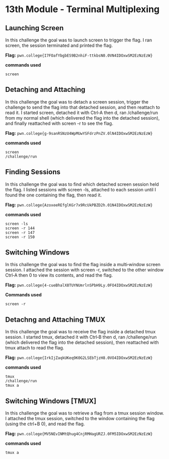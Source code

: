 # 13th Module - Terminal Multiplexing
## Launching Screen
In this challenge the goal was to launch screen to trigger the flag. I ran screen, the session terminated and printed the flag.

**Flag:** `pwn.college{I7FOafYbgbES9B2nhiF-ttkbsN0.0VN4IDOxwSM2EzNzEzW}`

**commands used**
```
screen
```

## Detaching and Attaching 
In this challenge the goal was to detach a screen session, trigger the challenge to send the flag into that detached session, and then reattach to read it. I started screen, detached it with Ctrl‑A then d, ran /challenge/run from my normal shell (which delivered the flag into the detached session), and finally reattached with screen -r to see the flag.

**Flag:** `pwn.college{g-9sanRSNzU4WpMUwYSFdrzPnZV.0lN4IDOxwSM2EzNzEzW}`

**commands used**
```
screen
/challenge/run
```

## Finding Sessions
In this challenge the goal was to find which detached screen session held the flag. I listed sessions with screen -ls, attached to each session until I found the one containing the flag, then read it.

**Flag:** `pwn.college{AzoxeeREfglKGr7x9RcUkPBZD2h.01N4IDOxwSM2EzNzEzW}`

**commands used**
```
screen -ls
screen -r 144
screen -r 147
screen -r 150
```

## Switching Windows
In this challenge the goal was to find the flag inside a multi‑window screen session. I attached the session with screen -r, switched to the other window Ctrl‑A then 0 to view its contents, and read the flag.

**Flag:** `pwn.college{4-cueBhalX8TUYNUmrlnSPbH9Ly.0FO4IDOxwSM2EzNzEzW}`

**Commands used** 
```
screen -r
```

## Detachng and Attaching TMUX
In this challenge the goal was to receive the flag inside a detached tmux session. I started tmux, detached it with Ctrl‑B then d, ran /challenge/run (which delivered the flag into the detached session), then reattached with tmux attach to read the flag.

**Flag:** `pwn.college{IrkIjZaqkUKeq9K0G2LSEbTjzH8.0VO4IDOxwSM2EzNzEzW}`

**commands used**
```
tmux
/challenge/run
tmux a
```

## Switching Windows [TMUX]
In this challenge the goal was to retrieve a flag from a tmux session window. I attached the tmux session, switched to the window containing the flag (using the ctrl+B 0), and read the flag.

**Flag:** `pwn.college{MV5NEvINMtQhug4CnjRMHagURZJ.0FM5IDOxwSM2EzNzEzW}`

**commands used** 
```
tmux a
```

